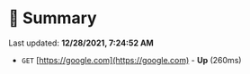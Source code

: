 # 📖 Summary
Last updated: **12/28/2021, 7:24:52 AM**

- `GET` [https://google.com](https://google.com) - **Up** (260ms)
